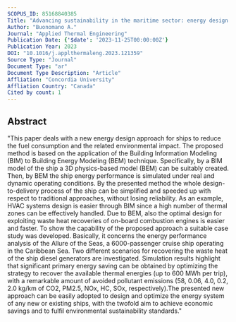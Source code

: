 ```yaml
---
SCOPUS_ID: 85168840385
Title: "Advancing sustainability in the maritime sector: energy design and optimization of large ships through information modelling and dynamic simulation"
Author: "Buonomano A."
Journal: "Applied Thermal Engineering"
Publication Date: {'$date': '2023-11-25T00:00:00Z'}
Publication Year: 2023
DOI: "10.1016/j.applthermaleng.2023.121359"
Source Type: "Journal"
Document Type: "ar"
Document Type Description: "Article"
Affliation: "Concordia University"
Affliation Country: "Canada"
Cited by count: 1
---
```


## Abstract
"This paper deals with a new energy design approach for ships to reduce the fuel consumption and the related environmental impact. The proposed method is based on the application of the Building Information Modeling (BIM) to Building Energy Modeling (BEM) technique. Specifically, by a BIM model of the ship a 3D physics-based model (BEM) can be suitably created. Then, by BEM the ship energy performance is simulated under real and dynamic operating conditions. By the presented method the whole design-to-delivery process of the ship can be simplified and speeded up with respect to traditional approaches, without losing reliability. As an example, HVAC systems design is easier through BIM since a high number of thermal zones can be effectively handled. Due to BEM, also the optimal design for exploiting waste heat recoveries of on-board combustion engines is easier and faster. To show the capability of the proposed approach a suitable case study was developed. Basically, it concerns the energy performance analysis of the Allure of the Seas, a 6000-passenger cruise ship operating in the Caribbean Sea. Two different scenarios for recovering the waste heat of the ship diesel generators are investigated. Simulation results highlight that significant primary energy saving can be obtained by optimizing the strategy to recover the available thermal energies (up to 600 MWh per trip), with a remarkable amount of avoided pollutant emissions (58, 0.06, 4.0, 0.2, 2.0 kg/km of CO2, PM2.5, NOx, HC, SOx, respectively).The presented new approach can be easily adopted to design and optimize the energy system of any new or existing ships, with the twofold aim to achieve economic savings and to fulfil environmental sustainability standards."
